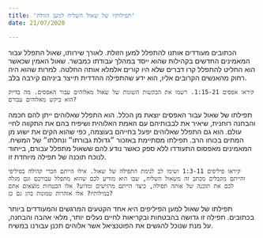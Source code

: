 ```yaml
---
title: 'תפילותיו של שאול השליח למען הזולת'
date: 21/07/2020

---
```


הכתובים מעודדים אותנו להתפלל למען הזולת. לאורך שירותו, שאול התפלל עבור המאמינים החדשים בקהילות שהוא ייסד במהלך עבודתו כמבשר. שאול האמין שכאשר הוא החליט להתפלל קרו דברים שלא היו קורים אלמלא אותה החלטה. למרות שהוא היה רחוק מהאנשים הקרובים אליו, הוא ידע שהתפילה ההדדית תייצר ביניהם קירבה בלב.

`קיראו אפסים 1:15-21. רשמו את הבקשות השונות של שאול מאלוהים עבור האפסים. מה בדיוק הוא ביקש מאלוהים עבורם?`

תפילתו של שאול עבור האפסים יוצאת מן הכלל. הוא התפלל שאלוהים ייתן להם חכמה והבחנה רוחנית, שיאיר את לבבותיהם עם האמת האלוהית ושיפיח בהם את התקווה לחיי עולם. הוא גם התפלל שאלוהים יפעל בחייהם בעוצמה, כפי שהוא הקים את ישוע מן המתים בכוחו הרב. תפילתו מסתיימת באזכור ״גדולת גבורתו״ ונחלתו״ של המשיח. המאמינים מאפסוס התעודדו ללא ספק כאשר נודע להם ששאול מתפלל עבורם, בייחוד לנוכח תוכנה של תפילה מיוחדת זו.

`קיראו פיליפים 1:3-11 ושימו לב לנימת התפילה של שאול. אילו הייתם חברי קהילה בפיליפי והייתם מקבלים מכתב זה משאול השליח, שבו הוא מודיע לכם שהוא מתפלל עבורכם וגם מגלה לכם את תוכנה של אותה תפילה, כיצד הייתם מרגישים ומדוע? אלו הבטחות מוצאים אתם במילותיו? אלו אזהרות טמונות בהן גם כן?`

תפילתו של שאול למען הפיליפים היא אחד הקטעים המרגשים והמעודדים ביותר בכתובים. תפילה זו גדושה בהבטחות ובקריאות לחיים נעלים יותר, מלאי אהבה והבחנה, על מנת שנוכל להגשים את הפוטנציאל אשר אלוהים תכנן עבורנו במשיח.